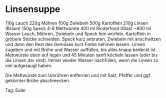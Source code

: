 Linsensuppe
============
110g Lauch
220g Möhren
100g Zwiebeln
500g Kartoffeln
210g Linsen (Braun)
150g Speck
4-6 Mettwürste
400 ml Rinderfond (Glas)
~800 ml Wasser 
Lauch, Möhren, Zwiebeln und Speck fein würfeln. Kartoffeln in gröbere Stücke schneiden. Speck kurz anbraten, Zwiebeln mit anschwitzen und dann den Rest des Gemüses kurz Farbe nehmen lassen. Linsen zugeben und mit Brühe und Wasser auffüllen, bis alles knapp bedeckt ist. Mettwürste oben auf legen und 45 Minuten sanft köcheln lassen (oder bis die Linsen dar sind).
Immer wieder Wasser nachfüllen, wenn die Linsen zu viel aufgesaugt haben. 

Die Mettwürste zum Umrühren entfernen und mit Salz, Pfeffer und ggf gekörnter Brühe abschmecken.

Tag: Euler